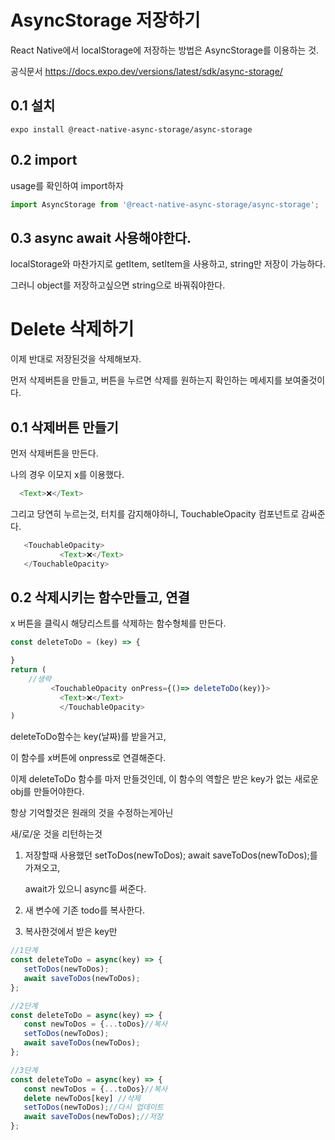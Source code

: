# AsyncStorage 저장하기
React Native에서 localStorage에 저장하는 방법은 AsyncStorage를 이용하는 것.

공식문서 https://docs.expo.dev/versions/latest/sdk/async-storage/

## 0.1 설치
```node
expo install @react-native-async-storage/async-storage
```

## 0.2 import
usage를 확인하여 import하자

```js
import AsyncStorage from '@react-native-async-storage/async-storage';
```

## 0.3 async await 사용해야한다.
localStorage와 마찬가지로 getItem, setItem을 사용하고, string만 저장이 가능하다.

그러니 object를 저장하고싶으면 string으로 바꿔줘야한다.

# Delete 삭제하기

이제 반대로 저장된것을 삭제해보자.

먼저 삭제버튼을 만들고, 버튼을 누르면 삭제를 원하는지
확인하는 메세지를 보여줄것이다.

## 0.1 삭제버튼 만들기

먼저 삭제버튼을 만든다.

나의 경우 이모지 x를 이용했다. 
```js
  <Text>❌</Text>
```

그리고 당연히 누르는것, 터치를 감지해야하니, TouchableOpacity 컴포넌트로 감싸준다.

```js
   <TouchableOpacity>
           <Text>❌</Text>
   </TouchableOpacity>
```

## 0.2 삭제시키는 함수만들고, 연결

x 버튼을 클릭시 해당리스트를 삭제하는 함수형체를 만든다.

```js
const deleteToDo = (key) => {

}
return (
    //생략
         <TouchableOpacity onPress={()=> deleteToDo(key)}>
           <Text>❌</Text>
           </TouchableOpacity>
) 
```
deleteToDo함수는 key(날짜)를 받을거고,

이 함수를 x버튼에 onpress로 연결해준다.

이제 deleteToDo 함수를 마저 만들것인데,
이 함수의 역할은 받은 key가 없는 새로운 obj를 만들어야한다.

항상 기억할것은 원래의 것을 수정하는게아닌

새/로/운 것을 리턴하는것


1. 저장할때 사용했던 
   setToDos(newToDos);
   await saveToDos(newToDos);를 가져오고,

   await가 있으니 async를 써준다.

2. 새 변수에 기존 todo를 복사한다.

3. 복사한것에서 받은 key만

```js
//1단계
const deleteToDo = async(key) => {
   setToDos(newToDos);
   await saveToDos(newToDos);
};

//2단계
const deleteToDo = async(key) => {
   const newToDos = {...toDos}//복사
   setToDos(newToDos); 
   await saveToDos(newToDos); 
};

//3단계
const deleteToDo = async(key) => {
   const newToDos = {...toDos}//복사
   delete newToDos[key] //삭제
   setToDos(newToDos);//다시 업데이트
   await saveToDos(newToDos);//저장
};
```
